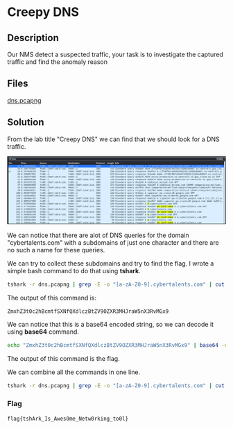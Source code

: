 # Creepy DNS

## Description
Our NMS detect a suspected traffic, your task is to investigate the captured traffic and find the anomaly reason

## Files
[dns.pcapng](./dns.pcapng)

## Solution

From the lab title "Creepy DNS" we can find that we should look for a DNS traffic.

<p align="center">
    <img src="./1.png">
</p>

We can notice that there are alot of DNS queries for the domain "cybertalents.com" with a subdomains of just one character and there are no such a name for these queries.

We can try to collect these subdomains and try to find the flag. I wrote a simple bash command to do that using **tshark**.

```bash
tshark -r dns.pcapng | grep -E -o "[a-zA-Z0-9].cybertalents.com" | cut -d "." -f 1 | uniq | tr -d "\n"
```
The output of this command is:
```bash
ZmxhZ3t0c2hBcmtfSXNfQXdlczBtZV9OZXR3MHJraW5nX3RvMGx9
```
We can notice that this is a base64 encoded string, so we can decode it using **base64** command.

```bash
echo "ZmxhZ3t0c2hBcmtfSXNfQXdlczBtZV9OZXR3MHJraW5nX3RvMGx9" | base64 -d
```
The output of this command is the flag.

We can combine all the commands in one line.

```bash
tshark -r dns.pcapng | grep -E -o "[a-zA-Z0-9].cybertalents.com" | cut -d "." -f 1 | uniq | tr -d "\n" | base64 -d
```

### Flag
```
flag{tshArk_Is_Awes0me_Netw0rking_to0l}
```